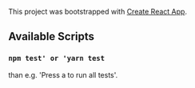 This project was bootstrapped with [Create React App](https://github.com/facebook/create-react-app).

## Available Scripts

### `npm test' or 'yarn test`

than e.g. 'Press a to run all tests'.

